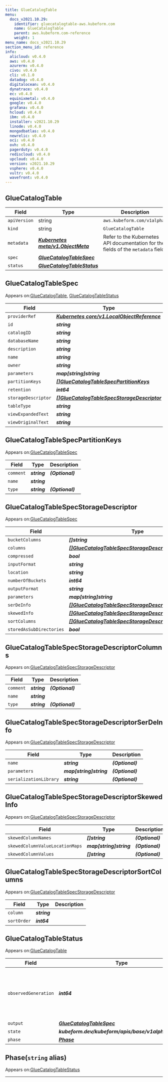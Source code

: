 ```yaml
---
title: GlueCatalogTable
menu:
  docs_v2021.10.29:
    identifier: gluecatalogtable-aws.kubeform.com
    name: GlueCatalogTable
    parent: aws.kubeform.com-reference
    weight: 1
menu_name: docs_v2021.10.29
section_menu_id: reference
info:
  alicloud: v0.4.0
  aws: v0.4.0
  azurerm: v0.4.0
  civo: v0.4.0
  cli: v0.1.0
  datadog: v0.4.0
  digitalocean: v0.4.0
  dynatrace: v0.4.0
  ec: v0.4.0
  equinixmetal: v0.4.0
  google: v0.4.0
  grafana: v0.4.0
  hcloud: v0.4.0
  ibm: v0.4.0
  installer: v2021.10.29
  linode: v0.4.0
  mongodbatlas: v0.4.0
  newrelic: v0.4.0
  oci: v0.4.0
  ovh: v0.4.0
  pagerduty: v0.4.0
  rediscloud: v0.4.0
  upcloud: v0.4.0
  version: v2021.10.29
  vsphere: v0.4.0
  vultr: v0.4.0
  wavefront: v0.4.0
---
```


## GlueCatalogTable
| Field | Type | Description |
| ------ | ----- | ----------- |
| `apiVersion` | string | `aws.kubeform.com/v1alpha1` |
|    `kind` | string | `GlueCatalogTable` |
| `metadata` | ***[Kubernetes meta/v1.ObjectMeta](https://v1-18.docs.kubernetes.io/docs/reference/generated/kubernetes-api/v1.18/#objectmeta-v1-meta)***|Refer to the Kubernetes API documentation for the fields of the `metadata` field.|
| `spec` | ***[GlueCatalogTableSpec](#gluecatalogtablespec)***||
| `status` | ***[GlueCatalogTableStatus](#gluecatalogtablestatus)***||
## GlueCatalogTableSpec

Appears on:[GlueCatalogTable](#gluecatalogtable), [GlueCatalogTableStatus](#gluecatalogtablestatus)

| Field | Type | Description |
| ------ | ----- | ----------- |
| `providerRef` | ***[Kubernetes core/v1.LocalObjectReference](https://v1-18.docs.kubernetes.io/docs/reference/generated/kubernetes-api/v1.18/#localobjectreference-v1-core)***||
| `id` | ***string***||
| `catalogID` | ***string***| ***(Optional)*** |
| `databaseName` | ***string***||
| `description` | ***string***| ***(Optional)*** |
| `name` | ***string***||
| `owner` | ***string***| ***(Optional)*** |
| `parameters` | ***map[string]string***| ***(Optional)*** |
| `partitionKeys` | ***[[]GlueCatalogTableSpecPartitionKeys](#gluecatalogtablespecpartitionkeys)***| ***(Optional)*** |
| `retention` | ***int64***| ***(Optional)*** |
| `storageDescriptor` | ***[[]GlueCatalogTableSpecStorageDescriptor](#gluecatalogtablespecstoragedescriptor)***| ***(Optional)*** |
| `tableType` | ***string***| ***(Optional)*** |
| `viewExpandedText` | ***string***| ***(Optional)*** |
| `viewOriginalText` | ***string***| ***(Optional)*** |
## GlueCatalogTableSpecPartitionKeys

Appears on:[GlueCatalogTableSpec](#gluecatalogtablespec)

| Field | Type | Description |
| ------ | ----- | ----------- |
| `comment` | ***string***| ***(Optional)*** |
| `name` | ***string***||
| `type` | ***string***| ***(Optional)*** |
## GlueCatalogTableSpecStorageDescriptor

Appears on:[GlueCatalogTableSpec](#gluecatalogtablespec)

| Field | Type | Description |
| ------ | ----- | ----------- |
| `bucketColumns` | ***[]string***| ***(Optional)*** |
| `columns` | ***[[]GlueCatalogTableSpecStorageDescriptorColumns](#gluecatalogtablespecstoragedescriptorcolumns)***| ***(Optional)*** |
| `compressed` | ***bool***| ***(Optional)*** |
| `inputFormat` | ***string***| ***(Optional)*** |
| `location` | ***string***| ***(Optional)*** |
| `numberOfBuckets` | ***int64***| ***(Optional)*** |
| `outputFormat` | ***string***| ***(Optional)*** |
| `parameters` | ***map[string]string***| ***(Optional)*** |
| `serDeInfo` | ***[[]GlueCatalogTableSpecStorageDescriptorSerDeInfo](#gluecatalogtablespecstoragedescriptorserdeinfo)***| ***(Optional)*** |
| `skewedInfo` | ***[[]GlueCatalogTableSpecStorageDescriptorSkewedInfo](#gluecatalogtablespecstoragedescriptorskewedinfo)***| ***(Optional)*** |
| `sortColumns` | ***[[]GlueCatalogTableSpecStorageDescriptorSortColumns](#gluecatalogtablespecstoragedescriptorsortcolumns)***| ***(Optional)*** |
| `storedAsSubDirectories` | ***bool***| ***(Optional)*** |
## GlueCatalogTableSpecStorageDescriptorColumns

Appears on:[GlueCatalogTableSpecStorageDescriptor](#gluecatalogtablespecstoragedescriptor)

| Field | Type | Description |
| ------ | ----- | ----------- |
| `comment` | ***string***| ***(Optional)*** |
| `name` | ***string***||
| `type` | ***string***| ***(Optional)*** |
## GlueCatalogTableSpecStorageDescriptorSerDeInfo

Appears on:[GlueCatalogTableSpecStorageDescriptor](#gluecatalogtablespecstoragedescriptor)

| Field | Type | Description |
| ------ | ----- | ----------- |
| `name` | ***string***| ***(Optional)*** |
| `parameters` | ***map[string]string***| ***(Optional)*** |
| `serializationLibrary` | ***string***| ***(Optional)*** |
## GlueCatalogTableSpecStorageDescriptorSkewedInfo

Appears on:[GlueCatalogTableSpecStorageDescriptor](#gluecatalogtablespecstoragedescriptor)

| Field | Type | Description |
| ------ | ----- | ----------- |
| `skewedColumnNames` | ***[]string***| ***(Optional)*** |
| `skewedColumnValueLocationMaps` | ***map[string]string***| ***(Optional)*** |
| `skewedColumnValues` | ***[]string***| ***(Optional)*** |
## GlueCatalogTableSpecStorageDescriptorSortColumns

Appears on:[GlueCatalogTableSpecStorageDescriptor](#gluecatalogtablespecstoragedescriptor)

| Field | Type | Description |
| ------ | ----- | ----------- |
| `column` | ***string***||
| `sortOrder` | ***int64***||
## GlueCatalogTableStatus

Appears on:[GlueCatalogTable](#gluecatalogtable)

| Field | Type | Description |
| ------ | ----- | ----------- |
| `observedGeneration` | ***int64***| ***(Optional)*** Resource generation, which is updated on mutation by the API Server.|
| `output` | ***[GlueCatalogTableSpec](#gluecatalogtablespec)***| ***(Optional)*** |
| `state` | ***kubeform.dev/kubeform/apis/base/v1alpha1.State***| ***(Optional)*** |
| `phase` | ***[Phase](#phase)***| ***(Optional)*** |
## Phase(`string` alias)

Appears on:[GlueCatalogTableStatus](#gluecatalogtablestatus)

---
